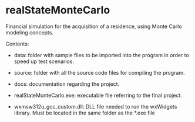 # realStateMonteCarlo
Financial simulation for the acquisition of a residence, using Monte Carlo modeling concepts.

Contents:

* data: folder with sample files to be imported into the program in order to speed up test scenarios.

* source: folder with all the source code files for compiling the program.

* docs: documentation regarding the project.

* realStateMonteCarlo.exe: executable file referring to the final project.

* wxmsw312u_gcc_custom.dll: DLL file needed to run the wxWidgets library. Must be located in the same folder as the *.exe file